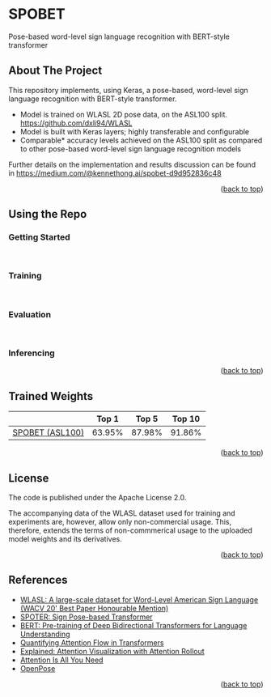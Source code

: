 <div id="top"></div>

# SPOBET
Pose-based word-level sign language recognition with BERT-style transformer

<!-- ABOUT THE PROJECT -->
## About The Project

  This repository implements, using Keras, a pose-based, word-level sign language recognition with BERT-style transformer.

- Model is trained on WLASL 2D pose data, on the ASL100 split. https://github.com/dxli94/WLASL
- Model is built with Keras layers; highly transferable and configurable 
- Comparable* accuracy levels achieved on the ASL100 split as compared to other pose-based word-level sign language recognition models

Further details on the implementation and results discussion can be found in https://medium.com/@kennethong.ai/spobet-d9d952836c48

<p align="right">(<a href="#top">back to top</a>)</p>

<!-- Using the Repo -->

## Using the Repo

### Getting Started


<br/>

### Training

<br/>

### Evaluation

<br/>

### Inferencing

<p align="right">(<a href="#top">back to top</a>)</p>

<!-- Trained Weights -->

## Trained Weights

|                 | Top 1 | Top 5 | Top 10 |
|-----------------|-------|-------|--------|
| [SPOBET (ASL100)](https://drive.google.com/file/d/18X35zpWx7rTnWz2m1EqAc2SpwIlaEKgV/view?usp=sharing) |63.95% | 87.98%| 91.86% |

<p align="right">(<a href="#top">back to top</a>)</p>

<!-- LICENSE -->
## License

The code is published under the Apache License 2.0.

The accompanying data of the WLASL dataset used for training and experiments are, however, allow only non-commercial usage. This, therefore, extends the terms of non-commmerical usage to the uploaded model weights and its derivatives.

<p align="right">(<a href="#top">back to top</a>)</p>

<!-- References -->
## References

- [WLASL: A large-scale dataset for Word-Level American Sign Language (WACV 20' Best Paper Honourable Mention)](https://dxli94.github.io/WLASL/)
- [SPOTER: Sign Pose-based Transformer](https://github.com/matyasbohacek/spoter)
- [BERT: Pre-training of Deep Bidirectional Transformers for Language Understanding](https://arxiv.org/abs/1810.04805)
- [Quantifying Attention Flow in Transformers](https://arxiv.org/abs/2005.00928)
- [Explained: Attention Visualization with Attention Rollout](https://storrs.io/attention-rollout)
- [Attention Is All You Need](https://arxiv.org/abs/1706.03762)
- [OpenPose](https://github.com/CMU-Perceptual-Computing-Lab/openpose)

<p align="right">(<a href="#top">back to top</a>)</p>
